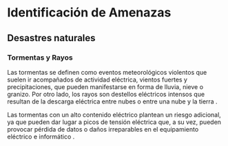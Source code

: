 # Identificación de Amenazas

## Desastres naturales

### Tormentas y Rayos

Las tormentas se definen como eventos meteorológicos violentos que suelen ir acompañados de actividad eléctrica, vientos fuertes y precipitaciones, que pueden manifestarse en forma de lluvia, nieve o granizo. Por otro lado, los rayos son destellos eléctricos intensos que resultan de la descarga eléctrica entre nubes o entre una nube y la tierra .

Las tormentas con un alto contenido eléctrico plantean un riesgo adicional, ya que pueden dar lugar a picos de tensión eléctrica que, a su vez, pueden provocar pérdida de datos o daños irreparables en el equipamiento eléctrico e informático .

<!-- 5.2.1.1 Tormentas y rayos PG 35  -->